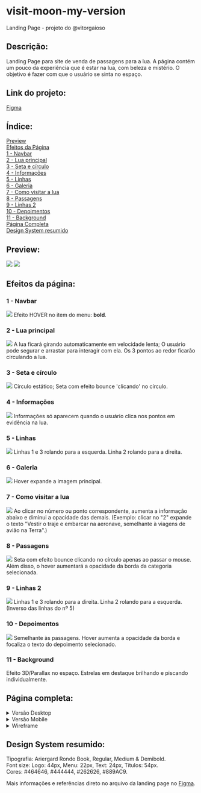 # visit-moon-my-version
Landing Page - projeto do @vitorgaioso

## Descrição:
Landing Page para site de venda de passagens para a lua. A página contém um pouco da experiência que é estar na lua, com beleza e mistério. O objetivo é fazer com que o usuário se sinta no espaço.

## Link do projeto:
<a href="https://www.figma.com/file/Lll2vT3EZlgaaFRXPKXEz1/Visit-Moon?node-id=2%3A2" target=”_blank”>Figma</a>

## Índice:
<a href="https://github.com/vitorgaioso/Visit-Moon/edit/main/README.md#preview">Preview</a><br>
<a href="https://github.com/vitorgaioso/Visit-Moon/edit/main/README.md#efeitos-da-p%C3%A1gina">Efeitos da Página</a><br>
<a href="https://github.com/vitorgaioso/Visit-Moon/edit/main/README.md#1---navbar">1 - Navbar</a><br>
<a href="https://github.com/vitorgaioso/Visit-Moon/edit/main/README.md#2---lua-principal">2 - Lua principal</a><br>
<a href="https://github.com/vitorgaioso/Visit-Moon/edit/main/README.md#3---seta-e-c%C3%ADrculo">3 - Seta e círculo</a><br>
<a href="https://github.com/vitorgaioso/Visit-Moon/edit/main/README.md#4---informa%C3%A7%C3%B5es">4 - Informações</a><br>
<a href="https://github.com/vitorgaioso/Visit-Moon/edit/main/README.md#5---linhas">5 - Linhas</a><br>
<a href="https://github.com/vitorgaioso/Visit-Moon/edit/main/README.md#6---galeria">6 - Galeria</a><br>
<a href="https://github.com/vitorgaioso/Visit-Moon/edit/main/README.md#7---como-visitar-a-lua">7 - Como visitar a lua</a><br>
<a href="https://github.com/vitorgaioso/Visit-Moon/edit/main/README.md#8---passagens">8 - Passagens</a><br>
<a href="https://github.com/vitorgaioso/Visit-Moon/edit/main/README.md#9---linhas-2">9 - Linhas 2</a><br>
<a href="https://github.com/vitorgaioso/Visit-Moon/edit/main/README.md#10---depoimentos">10 - Depoimentos</a><br>
<a href="https://github.com/vitorgaioso/Visit-Moon/edit/main/README.md#11---background">11 - Background</a><br>
<a href="https://github.com/vitorgaioso/Visit-Moon/edit/main/README.md#p%C3%A1gina-completa">Página Completa</a><br>
<a href="https://github.com/vitorgaioso/Visit-Moon/edit/main/README.md#design-system-resumido">Design System resumido</a><br>

## Preview:
<img src="https://github.com/vitorgaioso/Visit-Moon/blob/main/media/Preview%201.jpg?raw=true">
<img src="https://github.com/vitorgaioso/Visit-Moon/blob/main/media/preview%202.jpg?raw=true">

## Efeitos da página:

### 1 - Navbar
<img src="https://github.com/vitorgaioso/Visit-Moon/blob/main/media/1%20-%20Navbar-Menu.jpg?raw=true">
Efeito HOVER no item do menu: <b>bold</b>.

### 2 - Lua principal
<img src="https://github.com/vitorgaioso/Visit-Moon/blob/main/media/2%20-%20Lua%20principal.jpg?raw=true">
A lua ficará girando automaticamente em velocidade lenta; O usuário pode segurar e arrastar para interagir com ela.
Os 3 pontos ao redor ficarão circulando a lua.

### 3 - Seta e círculo
<img src="https://github.com/vitorgaioso/Visit-Moon/blob/main/media/3%20-%20Seta%20e%20c%C3%ADrculo.jpg?raw=true">
Círculo estático; Seta com efeito bounce 'clicando' no círculo.

### 4 - Informações
<img src="https://github.com/vitorgaioso/Visit-Moon/blob/main/media/4%20-%20Informa%C3%A7%C3%B5es.jpg?raw=true">
Informações só aparecem quando o usuário clica nos pontos em evidência na lua.

### 5 - Linhas
<img src="https://github.com/vitorgaioso/Visit-Moon/blob/main/media/5%20-%20Linhas.jpg?raw=true">
Linhas 1 e 3 rolando para a esquerda.
Linha 2 rolando para a direita.

### 6 - Galeria
<img src="https://github.com/vitorgaioso/Visit-Moon/blob/main/media/6%20-%20Galeria.jpg?raw=true">
Hover expande a imagem principal.

### 7 - Como visitar a lua
<img src="https://github.com/vitorgaioso/Visit-Moon/blob/main/media/7%20-%20Como%20visitar%20a%20lua.jpg?raw=true">
Ao clicar no número ou ponto correspondente, aumenta a informação abaixo e diminui a opacidade das demais. 
(Exemplo: clicar no "2" expande o texto "Vestir o traje e embarcar na aeronave, semelhante à viagens de avião na Terra".)

### 8 - Passagens
<img src="https://github.com/vitorgaioso/Visit-Moon/blob/main/media/8%20-%20Passagens.jpg?raw=true">
Seta com efeito bounce clicando no círculo apenas ao passar o mouse. Além disso, o hover aumentará a opacidade da borda da categoria selecionada.

### 9 - Linhas 2
<img src="https://github.com/vitorgaioso/Visit-Moon/blob/main/media/9%20-%20Linhas%202.jpg?raw=true">
Linhas 1 e 3 rolando para a direita.
Linha 2 rolando para a esquerda. (Inverso das linhas do nº 5)

### 10 - Depoimentos
<img src="https://github.com/vitorgaioso/Visit-Moon/blob/main/media/10%20-%20Depoimentos.jpg?raw=true">
Semelhante às passagens. Hover aumenta a opacidade da borda e focaliza o texto do depoimento selecionado.

### 11 - Background
Efeito 3D/Parallax no espaço. 
Estrelas em destaque brilhando e piscando individualmente.

## Página completa:
<details>
  <summary>Versão Desktop</summary>
  <img src="https://github.com/vitorgaioso/Visit-Moon/blob/main/media/Vers%C3%A3o%20Desktop.jpg?raw=true">
</details>

<details>
  <summary>Versão Mobile</summary>
  <img src="https://github.com/vitorgaioso/Visit-Moon/blob/main/media/Vers%C3%A3o%20Mobile.jpg?raw=true">
</details>

<details>
  <summary>Wireframe</summary>
  <img src="https://github.com/vitorgaioso/Visit-Moon/blob/main/media/Wireframe%20Visit%20Moon.png?raw=true">
</details>

## Design System resumido:

Tipografia: Ariergard Rondo Book, Regular, Medium & Demibold. <br>
Font size: Logo: 44px, Menu: 22px, Text: 24px, Títulos: 54px. <br>
Cores: #464646, #444444, #262626, #889AC9. <br>

Mais informações e referências direto no arquivo da landing page no <a href="https://www.figma.com/file/Lll2vT3EZlgaaFRXPKXEz1/Visit-Moon?node-id=0%3A1" target="blank">Figma</a>.


